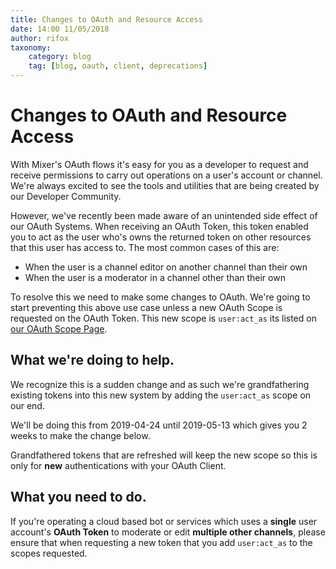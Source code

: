 ```yaml
---
title: Changes to OAuth and Resource Access
date: 14:00 11/05/2018
author: rifox
taxonomy:
    category: blog
    tag: [blog, oauth, client, deprecations]
---
```

# Changes to OAuth and Resource Access

With Mixer's OAuth flows it's easy for you as a developer to request and receive permissions to carry out operations on a user's account or channel. We're always excited to see the tools and utilities that are being created by our Developer Community.

However, we've recently been made aware of an unintended side effect of our OAuth Systems. When receiving an OAuth Token, this token enabled you to act as the user who's owns the returned token on other resources that this user has access to. The most common cases of this are:

- When the user is a channel editor on another channel than their own
- When the user is a moderator in a channel other than their own

To resolve this we need to make some changes to OAuth. We're going to start preventing this above use case unless a new OAuth Scope is requested on the OAuth Token. This new scope is `user:act_as` its listed on [our OAuth Scope Page](/reference/oauth/scopes).

## What we're doing to help.
We recognize this is a sudden change and as such we're grandfathering existing tokens into this new system by adding the `user:act_as` scope on our end.

We'll be doing this from 2019-04-24 until 2019-05-13 which gives you 2 weeks to make the change below.

Grandfathered tokens that are refreshed will keep the new scope so this is only for **new** authentications with your OAuth Client.

## What you need to do.

If you're operating a cloud based bot or services which uses a **single** user account's **OAuth Token** to moderate or edit **multiple other channels**, please ensure that when requesting a new token that you add `user:act_as` to the scopes requested.



